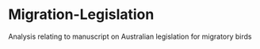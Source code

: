 # Migration-Legislation
Analysis relating to manuscript on Australian legislation for migratory birds
